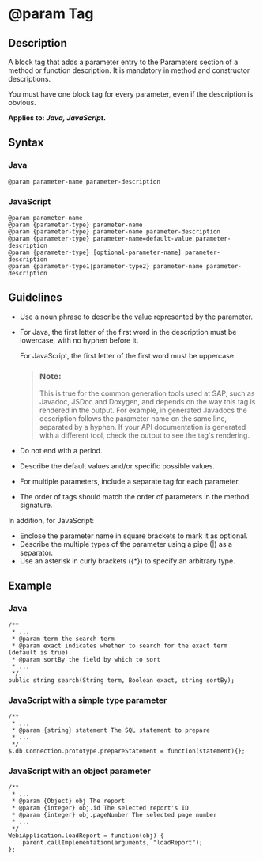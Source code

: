 <!-- loio1d51d574828042409e914967d2f9d313 -->

# @param Tag



## Description

A block tag that adds a parameter entry to the Parameters section of a method or function description. It is mandatory in method and constructor descriptions.

You must have one block tag for every parameter, even if the description is obvious.

**Applies to: *Java, JavaScript*.**



## Syntax



### Java

```
@param parameter-name parameter-description
```



### JavaScript

```
@param parameter-name
@param {parameter-type} parameter-name
@param {parameter-type} parameter-name parameter-description
@param {parameter-type} parameter-name=default-value parameter-description
@param {parameter-type} [optional-parameter-name] parameter-description
@param {parameter-type1|parameter-type2} parameter-name parameter-description
```



## Guidelines

-   Use a noun phrase to describe the value represented by the parameter.
-   For Java, the first letter of the first word in the description must be lowercase, with no hyphen before it.

    For JavaScript, the first letter of the first word must be uppercase.

    > ### Note:  
    > This is true for the common generation tools used at SAP, such as Javadoc, JSDoc and Doxygen, and depends on the way this tag is rendered in the output. For example, in generated Javadocs the description follows the parameter name on the same line, separated by a hyphen. If your API documentation is generated with a different tool, check the output to see the tag's rendering.

-   Do not end with a period.
-   Describe the default values and/or specific possible values.
-   For multiple parameters, include a separate tag for each parameter.
-   The order of tags should match the order of parameters in the method signature.

In addition, for JavaScript:

-   Enclose the parameter name in square brackets to mark it as optional.
-   Describe the multiple types of the parameter using a pipe \(|\) as a separator.
-   Use an asterisk in curly brackets \(\{\*\}\) to specify an arbitrary type.



## Example



### Java

```
/**
 * ...
 * @param term the search term
 * @param exact indicates whether to search for the exact term (default is true)
 * @param sortBy the field by which to sort
 * ...
 */ 
public string search(String term, Boolean exact, string sortBy);
```



### JavaScript with a simple type parameter

```
/**
 * ...
 * @param {string} statement The SQL statement to prepare
 * ...
 */
$.db.Connection.prototype.prepareStatement = function(statement){};
```



### JavaScript with an object parameter

```
/**
 * ...
 * @param {Object} obj The report
 * @param {integer} obj.id The selected report's ID
 * @param {integer} obj.pageNumber The selected page number 
 * ...
 */
WebiApplication.loadReport = function(obj) {
    parent.callImplementation(arguments, "loadReport");
};
```

